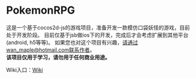 # PokemonRPG

这是一个基于cocos2d-js的游戏项目，准备开发一款模仿口袋妖怪的游戏，目前处于开发阶段。 目前仅基于jsb做ios下的开发，完成后才会考虑扩展到其他平台(android, h5等等)。 如果您也对这个项目有兴趣，请通过wan_maple@hotmail.com联系作者。  
**该项目仅用于学习，请勿用于任何商业用途。**  
  
Wiki入口：[Wiki](https://github.com/wanmaple/PokemonRPG/wiki)
